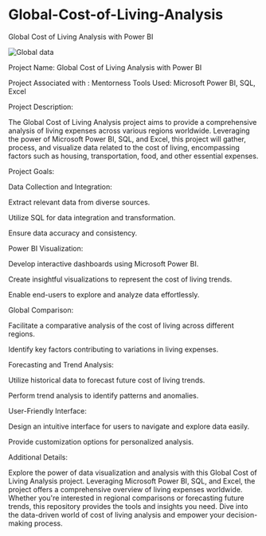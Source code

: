 # Global-Cost-of-Living-Analysis
Global Cost of Living Analysis with Power BI

![Global data](https://github.com/Khushbooo123/Global-Cost-of-Living-Analysis/assets/52238176/5a1d707f-feba-4bf5-8767-feae95fa6859)

Project Name: Global Cost of Living Analysis with Power BI

Project Associated with : Mentorness
Tools Used: Microsoft Power BI, SQL, Excel

Project Description:

The Global Cost of Living Analysis project aims to provide a comprehensive analysis of living expenses across various regions worldwide. Leveraging the power of Microsoft Power BI, SQL, and Excel, this project will gather, process, and visualize data related to the cost of living, encompassing factors such as housing, transportation, food, and other essential expenses.

Project Goals:

Data Collection and Integration:

Extract relevant data from diverse sources.

Utilize SQL for data integration and transformation.

Ensure data accuracy and consistency.

Power BI Visualization:

Develop interactive dashboards using Microsoft Power BI.

Create insightful visualizations to represent the cost of living trends.

Enable end-users to explore and analyze data effortlessly.

Global Comparison:

Facilitate a comparative analysis of the cost of living across different regions.

Identify key factors contributing to variations in living expenses.

Forecasting and Trend Analysis:

Utilize historical data to forecast future cost of living trends.

Perform trend analysis to identify patterns and anomalies.

User-Friendly Interface:

Design an intuitive interface for users to navigate and explore data easily.

Provide customization options for personalized analysis.

Additional Details:

Explore the power of data visualization and analysis with this Global Cost of Living Analysis project. Leveraging Microsoft Power BI, SQL, and Excel, the project offers a comprehensive overview of living expenses worldwide. Whether you're interested in regional comparisons or forecasting future trends, this repository provides the tools and insights you need. Dive into the data-driven world of cost of living analysis and empower your decision-making process.




